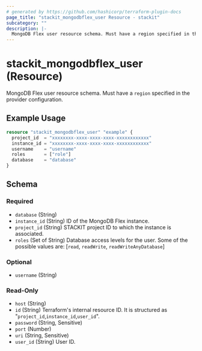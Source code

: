 ```yaml
---
# generated by https://github.com/hashicorp/terraform-plugin-docs
page_title: "stackit_mongodbflex_user Resource - stackit"
subcategory: ""
description: |-
  MongoDB Flex user resource schema. Must have a region specified in the provider configuration.
---
```


# stackit_mongodbflex_user (Resource)

MongoDB Flex user resource schema. Must have a `region` specified in the provider configuration.

## Example Usage

```terraform
resource "stackit_mongodbflex_user" "example" {
  project_id  = "xxxxxxxx-xxxx-xxxx-xxxx-xxxxxxxxxxxx"
  instance_id = "xxxxxxxx-xxxx-xxxx-xxxx-xxxxxxxxxxxx"
  username    = "username"
  roles       = ["role"]
  database    = "database"
}
```

<!-- schema generated by tfplugindocs -->
## Schema

### Required

- `database` (String)
- `instance_id` (String) ID of the MongoDB Flex instance.
- `project_id` (String) STACKIT project ID to which the instance is associated.
- `roles` (Set of String) Database access levels for the user. Some of the possible values are: [`read`, `readWrite`, `readWriteAnyDatabase`]

### Optional

- `username` (String)

### Read-Only

- `host` (String)
- `id` (String) Terraform's internal resource ID. It is structured as "`project_id`,`instance_id`,`user_id`".
- `password` (String, Sensitive)
- `port` (Number)
- `uri` (String, Sensitive)
- `user_id` (String) User ID.
